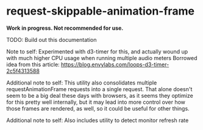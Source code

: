 # request-skippable-animation-frame

**Work in progress. Not recommended for use.**

TODO: Build out this documentation

Note to self: Experimented with d3-timer for this, and actually wound up with much higher CPU usage when running multiple audio meters
Borrowed idea from this article: https://blog.envylabs.com/loops-d3-timer-2c5f4313588

Additional note to self: This utility also consolidates multiple requestAnimationFrame requests into a single request.  That alone doesn't seem to be a big deal these days with browsers, as it seems they optimize for this pretty well internally, but it may lead into more control over how those frames are rendered, as well, so it could be useful for other things.

Additional note to self: Also includes utility to detect monitor refresh rate